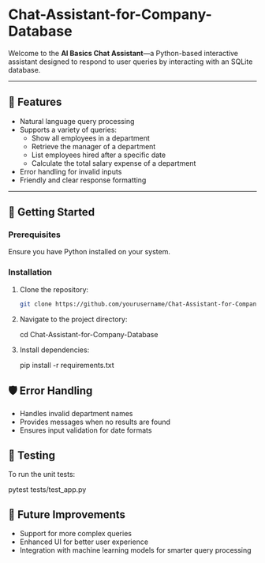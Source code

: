 # Chat-Assistant-for-Company-Database

Welcome to the **AI Basics Chat Assistant**—a Python-based interactive assistant designed to respond to user queries by interacting with an SQLite database.

---

## 🌟 Features  
- Natural language query processing  
- Supports a variety of queries:
  - Show all employees in a department  
  - Retrieve the manager of a department  
  - List employees hired after a specific date  
  - Calculate the total salary expense of a department  
- Error handling for invalid inputs  
- Friendly and clear response formatting  

---

## 🚀 Getting Started  

### Prerequisites  
Ensure you have Python installed on your system.  

### Installation  
1. Clone the repository:  
   ```bash
   git clone https://github.com/yourusername/Chat-Assistant-for-Company-Database.git
2. Navigate to the project directory:

    cd Chat-Assistant-for-Company-Database
4. Install dependencies:

    pip install -r requirements.txt

## 🛡️ Error Handling
- Handles invalid department names
- Provides messages when no results are found
- Ensures input validation for date formats

## 🧪 Testing

To run the unit tests:

  pytest tests/test_app.py

## 🚀 Future Improvements
- Support for more complex queries
- Enhanced UI for better user experience
- Integration with machine learning models for smarter query processing





   

